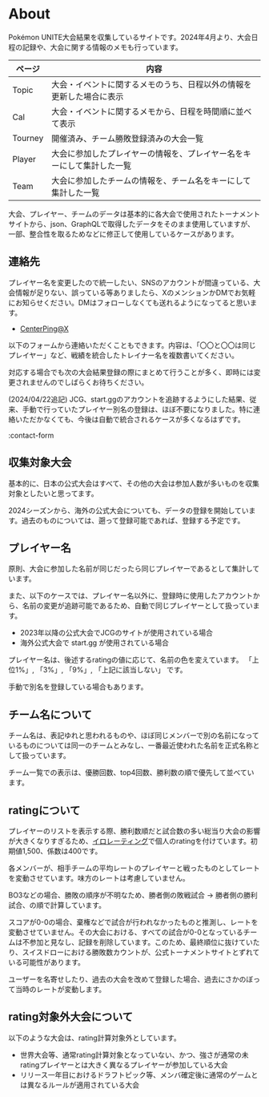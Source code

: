 # About
Pokémon UNITE大会結果を収集しているサイトです。2024年4月より、大会日程の記録や、大会に関する情報のメモも行っています。

| ページ | 内容 |
|---|---|
| Topic | 大会・イベントに関するメモのうち、日程以外の情報を更新した場合に表示 |
| Cal | 大会・イベントに関するメモから、日程を時間順に並べて表示 |
| Tourney | 開催済み、チーム勝敗登録済みの大会一覧 |
| Player | 大会に参加したプレイヤーの情報を、プレイヤー名をキーにして集計した一覧 |
| Team | 大会に参加したチームの情報を、チーム名をキーにして集計した一覧 |

大会、プレイヤー、チームのデータは基本的に各大会で使用されたトーナメントサイトから、json、GraphQLで取得したデータをそのまま使用していますが、一部、整合性を取るためなどに修正して使用しているケースがあります。

## 連絡先
プレイヤー名を変更したので統一したい、SNSのアカウントが間違っている、大会情報が足りない、誤っている等ありましたら、XのメンションかDMでお気軽にお知らせください。DMはフォローしなくても送れるようになってると思います。

- [CenterPing@X](https://twitter.com/CenterPing)

以下のフォームから連絡いただくこともできます。内容は、「〇〇と〇〇は同じプレイヤー」など、戦績を統合したトレイナー名を複数書いてください。

対応する場合でも次の大会結果登録の際にまとめて行うことが多く、即時には変更されませんのでしばらくお待ちください。

(2024/04/22追記) JCG、start.ggのアカウントを追跡するようにした結果、従来、手動で行っていたプレイヤー別名の登録は、ほぼ不要になりました。特に連絡いただかなくても、今後は自動で統合されるケースが多くなるはずです。

:contact-form 

## 収集対象大会
基本的に、日本の公式大会はすべて、その他の大会は参加人数が多いものを収集対象としたいと思ってます。

2024シーズンから、海外の公式大会についても、データの登録を開始しています。過去のものについては、遡って登録可能であれば、登録する予定です。

## プレイヤー名
原則、大会に参加した名前が同じだったら同じプレイヤーであるとして集計しています。

また、以下のケースでは、プレイヤー名以外に、登録時に使用したアカウントから、名前の変更が追跡可能であるため、自動で同じプレイヤーとして扱っています。

- 2023年以降の公式大会でJCGのサイトが使用されている場合
- 海外公式大会で start.gg が使用されている場合

プレイヤー名は、後述するratingの値に応じて、名前の色を変えています。 「<span class="t1" >上位1%</span>」, 「<span class="t2">3%</span>」, 「<span class="t3">9%</span>」, 「<span class="t4">上記に該当しない</span>」 です。

手動で別名を登録している場合もあります。

## チーム名について
チーム名は、表記ゆれと思われるものや、ほぼ同じメンバーで別の名前になっているものについては同一のチームとみなし、一番最近使われた名前を正式名称として扱っています。

チーム一覧での表示は、優勝回数、top4回数、勝利数の順で優先して並べています。

## ratingについて
プレイヤーのリストを表示する際、勝利数順だと試合数の多い総当り大会の影響が大きくなりすぎるため、[イロレーティング]("https://ja.wikipedia.org/wiki/%E3%82%A4%E3%83%AD%E3%83%AC%E3%83%BC%E3%83%86%E3%82%A3%E3%83%B3%E3%82%B0")で個人のratingを付けています。初期値1,500、係数は400です。

各メンバーが、相手チームの平均レートのプレイヤーと戦ったものとしてレートを変動させています。味方のレートは考慮していません。

BO3などの場合、勝敗の順序が不明なため、勝者側の敗戦試合 -> 勝者側の勝利試合、の順で計算しています。

スコアが0-0の場合、棄権などで試合が行われなかったものと推測し、レートを変動させていません。その大会における、すべての試合が0-0となっているチームは不参加と見なし、記録を削除しています。このため、最終順位に抜けていたり、スイスドローにおける勝敗数カウントが、公式トーナメントサイトとずれている可能性があります。

ユーザーを名寄せしたり、過去の大会を改めて登録した場合、過去にさかのぼって当時のレートが変動します。

## rating対象外大会について
以下のような大会は、rating計算対象外としています。
- 世界大会等、通常rating計算対象となっていない、かつ、強さが通常の未ratingプレイヤーとは大きく異なるプレイヤーが参加している大会
- リリース一年目におけるドラフトピック等、メンバ確定後に通常のゲームとは異なるルールが適用されている大会
